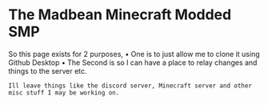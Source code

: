 # The Madbean Minecraft Modded SMP
  So this page exists for 2 purposes,
    • One is to just allow me to clone it using Github Desktop
    • The Second is so I can have a place to relay changes and things to the server etc.

    Ill leave things like the discord server, Minecraft server and other misc stuff I may be working on.
